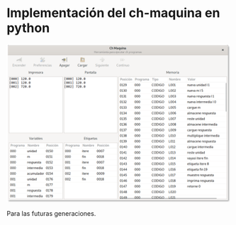 # Implementación del ch-maquina en python

![Interfaz del ch-maquina](capturas/esplendor.png)

Para las futuras generaciones.